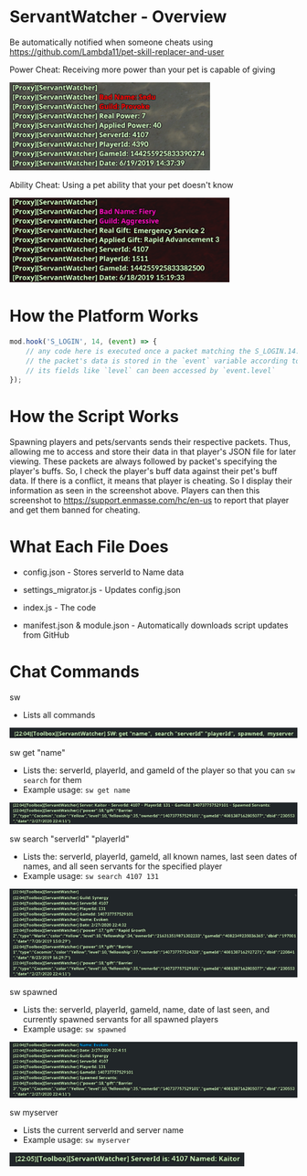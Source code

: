 # ServantWatcher - Overview
Be automatically notified when someone cheats using https://github.com/Lambda11/pet-skill-replacer-and-user

Power Cheat: Receiving more power than your pet is capable of giving

![Power Cheat](images\power.png)

Ability Cheat: Using a pet ability that your pet doesn't know

![Ability Cheat](images\ability.png)

# How the Platform Works
```javascript
mod.hook('S_LOGIN', 14, (event) => {
    // any code here is executed once a packet matching the S_LOGIN.14.def file is received
    // the packet's data is stored in the `event` variable according to the S_LOGIN.14.def
    // its fields like `level` can been accessed by `event.level`
});
```

# How the Script Works
Spawning players and pets/servants sends their respective packets. Thus, allowing me to access and store their data in that player's JSON file for later viewing. These packets are always followed by packet's specifying the player's buffs. So, I check the player's buff data against their pet's buff data. If there is a conflict, it means that player is cheating. So I display their information as seen in the screenshot above. Players can then this screenshot to https://support.enmasse.com/hc/en-us to report that player and get them banned for cheating.

# What Each File Does
* config.json - Stores serverId to Name data

* settings_migrator.js - Updates config.json

* index.js - The code

* manifest.json & module.json - Automatically downloads script updates from GitHub

# Chat Commands
sw
* Lists all commands

![sw](images\sw.png)

sw get "name"
* Lists the: serverId, playerId, and gameId of the player so that you can `sw search` for them
* Example usage: `sw get name`

![sw get](images\swGet.png)

sw search "serverId" "playerId"
* Lists the: serverId, playerId, gameId, all known names, last seen dates of names, and all seen servants for the specified player
* Example usage: `sw search 4107 131`

![sw search](images\swSearch.png)

sw spawned
* Lists the: serverId, playerId, gameId, name,  date of last seen, and currently spawned servants for all spawned players
* Example usage: `sw spawned`

![sw spawned](images\swSpawned.png)

sw myserver
* Lists the current serverId and server name
* Example usage: `sw myserver`

![sw myserver](images\swMyServer.png)
